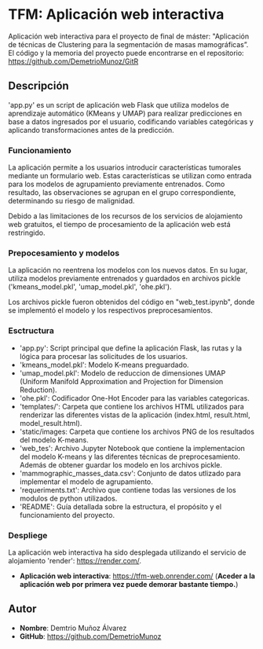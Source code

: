 # TFM: Aplicación web interactiva
Aplicación web interactiva para el proyecto de final de máster: "Aplicación de técnicas de Clustering para la segmentación de masas mamográficas”. El código y la memoria del proyecto puede encontrarse en el repositorio: https://github.com/DemetrioMunoz/GitR
## Descripción
'app.py' es un script de aplicación web Flask que utiliza modelos de aprendizaje automático (KMeans y UMAP) para realizar predicciones en base a datos ingresados por el usuario, codificando variables categóricas y aplicando transformaciones antes de la predicción.
### Funcionamiento
La aplicación permite a los usuarios introducir características tumorales mediante un formulario web. Estas características se utilizan como entrada para los modelos de agrupamiento previamente entrenados. Como resultado, las observaciones se agrupan en el grupo correspondiente, determinando su riesgo de malignidad.

Debido a las limitaciones de los recursos de los servicios de alojamiento web gratuitos, el tiempo de procesamiento de la aplicación web está restringido.
### Prepocesamiento y modelos 
La aplicación no reentrena los modelos con los nuevos datos. En su lugar, utiliza modelos previamente entrenados y guardados en archivos pickle ('kmeans_model.pkl', 'umap_model.pkl', 'ohe.pkl').

Los archivos pickle fueron obtenidos del código en "web_test.ipynb", donde se implementó el modelo y los respectivos preprocesamientos.
### Esctructura 
- 'app.py': Script principal que define la aplicación Flask, las rutas y la lógica para procesar las solicitudes de los usuarios.
- 'kmeans_model.pkl': Modelo K-means preguardado. 
- 'umap_model.pkl': Modelo de reduccion de dimensiones UMAP (Uniform Manifold Approximation and Projection for Dimension Reduction).
- 'ohe.pkl': Codificador One-Hot Encoder para las variables categoricas. 
- 'templates/': Carpeta que contiene los archivos HTML utilizados para renderizar las diferentes vistas de la aplicación (index.html, result.html, model_result.html).
- 'static/images: Carpeta que contiene los archivos PNG de los resultados del modelo K-means.
- 'web_tes': Archivo Jupyter Notebook que contiene la implementacion del modelo K-means y las diferentes técnicas de preprocesamiento. Además de obtener guardar los modelo en los archivos pickle.
- 'mammographic_masses_data.csv': Conjunto de datos utlizado para implementar el modelo de agrupamiento. 
- 'requeriments.txt': Archivo que contiene todas las versiones de los modulos de python utilizados.
- 'README': Guía detallada sobre la estructura, el propósito y el funcionamiento del proyecto. 
### Despliege
La aplicación web interactiva ha sido desplegada utilizando el servicio de alojamiento 'render': https://render.com/.
- **Aplicación web interactiva**: https://tfm-web.onrender.com/ (**Aceder a la aplicación web por primera vez puede demorar bastante tiempo.**)
## Autor
-  **Nombre**: Demtrio Muñoz Álvarez
-  **GitHub**: https://github.com/DemetrioMunoz
